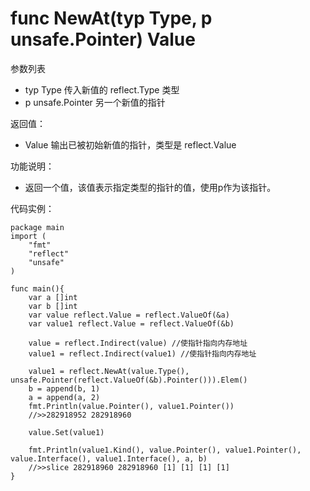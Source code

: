 # func NewAt(typ Type, p unsafe.Pointer) Value

参数列表

- typ Type 传入新值的 reflect.Type 类型
- p unsafe.Pointer 另一个新值的指针

返回值：

- Value 输出已被初始新值的指针，类型是 reflect.Value

功能说明：

- 返回一个值，该值表示指定类型的指针的值，使用p作为该指针。

代码实例：
	
	package main
	import (
		"fmt"
		"reflect"
		"unsafe"
	)
	
	func main(){
		var a []int
		var b []int
		var value reflect.Value = reflect.ValueOf(&a)
		var value1 reflect.Value = reflect.ValueOf(&b)
		
		value = reflect.Indirect(value) //使指针指向内存地址
		value1 = reflect.Indirect(value1) //使指针指向内存地址
		
		value1 = reflect.NewAt(value.Type(), unsafe.Pointer(reflect.ValueOf(&b).Pointer())).Elem()
		b = append(b, 1)
		a = append(a, 2)
		fmt.Println(value.Pointer(), value1.Pointer())
		//>>282918952 282918960
		
		value.Set(value1)
		
		fmt.Println(value1.Kind(), value.Pointer(), value1.Pointer(), value.Interface(), value1.Interface(), a, b)
		//>>slice 282918960 282918960 [1] [1] [1] [1]
	}
